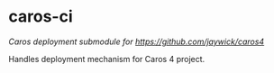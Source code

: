 # caros-ci
_Caros deployment submodule for https://github.com/jaywick/caros4_

Handles deployment mechanism for Caros 4 project.

